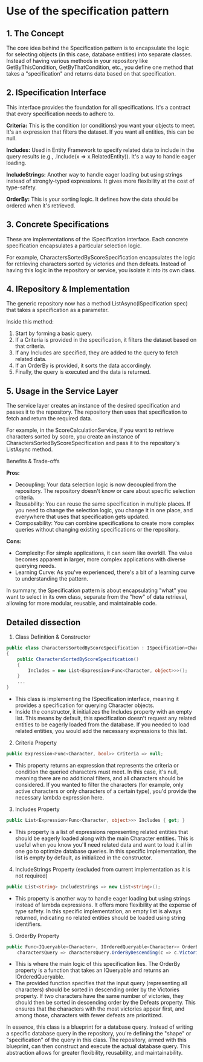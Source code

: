 # Use of the specification pattern

## 1. The Concept
The core idea behind the Specification pattern is to encapsulate the logic for selecting objects (in this case, database entities) into separate classes. Instead of having various methods in your repository like GetByThisCondition, GetByThatCondition, etc., you define one method that takes a "specification" and returns data based on that specification.

## 2. ISpecification Interface
This interface provides the foundation for all specifications. It's a contract that every specification needs to adhere to.

**Criteria:** This is the condition (or conditions) you want your objects to meet. It's an expression that filters the dataset. If you want all entities, this can be null.

**Includes:** Used in Entity Framework to specify related data to include in the query results (e.g., .Include(x => x.RelatedEntity)). It's a way to handle eager loading.

**IncludeStrings:** Another way to handle eager loading but using strings instead of strongly-typed expressions. It gives more flexibility at the cost of type-safety.

**OrderBy:** This is your sorting logic. It defines how the data should be ordered when it's retrieved.

## 3. Concrete Specifications
These are implementations of the ISpecification<T> interface. Each concrete specification encapsulates a particular selection logic.

For example, CharactersSortedByScoreSpecification encapsulates the logic for retrieving characters sorted by victories and then defeats. Instead of having this logic in the repository or service, you isolate it into its own class.

## 4. IRepository & Implementation
The generic repository now has a method ListAsync(ISpecification<T> spec) that takes a specification as a parameter.

Inside this method:

1. Start by forming a basic query.
2. If a Criteria is provided in the specification, it filters the dataset based on that criteria. 
3. If any Includes are specified, they are added to the query to fetch related data. 
4. If an OrderBy is provided, it sorts the data accordingly. 
5. Finally, the query is executed and the data is returned.

## 5. Usage in the Service Layer
The service layer creates an instance of the desired specification and passes it to the repository. The repository then uses that specification to fetch and return the required data.

For example, in the ScoreCalculationService, if you want to retrieve characters sorted by score, you create an instance of CharactersSortedByScoreSpecification and pass it to the repository's ListAsync method.

Benefits & Trade-offs

**Pros:**
- Decoupling: Your data selection logic is now decoupled from the repository. The repository doesn't know or care about specific selection criteria.
- Reusability: You can reuse the same specification in multiple places. If you need to change the selection logic, you change it in one place, and everywhere that uses that specification gets updated.
- Composability: You can combine specifications to create more complex queries without changing existing specifications or the repository.

**Cons:**
- Complexity: For simple applications, it can seem like overkill. The value becomes apparent in larger, more complex applications with diverse querying needs.
- Learning Curve: As you've experienced, there's a bit of a learning curve to understanding the pattern.

In summary, the Specification pattern is about encapsulating "what" you want to select in its own class, separate from the "how" of data retrieval, allowing for more modular, reusable, and maintainable code.


## Detailed dissection

1. Class Definition & Constructor

```csharp
public class CharactersSortedByScoreSpecification : ISpecification<Character>
{
    public CharactersSortedByScoreSpecification() 
    {
        Includes = new List<Expression<Func<Character, object>>>();
    }
    ...
}
```
- This class is implementing the ISpecification<Character> interface, meaning it provides a specification for querying Character objects.
- Inside the constructor, it initializes the Includes property with an empty list. This means by default, this specification doesn't request any related entities to be eagerly loaded from the database. If you needed to load related entities, you would add the necessary expressions to this list.

2. Criteria Property

```csharp
public Expression<Func<Character, bool>> Criteria => null;
```

- This property returns an expression that represents the criteria or condition the queried characters must meet. In this case, it's null, meaning there are no additional filters, and all characters should be considered. If you wanted to filter the characters (for example, only active characters or only characters of a certain type), you'd provide the necessary lambda expression here.

3. Includes Property

```csharp
public List<Expression<Func<Character, object>>> Includes { get; }
```

- This property is a list of expressions representing related entities that should be eagerly loaded along with the main Character entities. This is useful when you know you'll need related data and want to load it all in one go to optimize database queries. In this specific implementation, the list is empty by default, as initialized in the constructor.

4. IncludeStrings Property (excluded from current implementation as it is not required)

```csharp
public List<string> IncludeStrings => new List<string>();
```

- This property is another way to handle eager loading but using strings instead of lambda expressions. It offers more flexibility at the expense of type safety. In this specific implementation, an empty list is always returned, indicating no related entities should be loaded using string identifiers.

5. OrderBy Property

```csharp
public Func<IQueryable<Character>, IOrderedQueryable<Character>> OrderBy => 
    charactersQuery => charactersQuery.OrderByDescending(c => c.Victories).ThenByDescending(c => c.Defeats);
```

- This is where the main logic of this specification lies. The OrderBy property is a function that takes an IQueryable<Character> and returns an IOrderedQueryable<Character>.
- The provided function specifies that the input query (representing all characters) should be sorted in descending order by the Victories property. If two characters have the same number of victories, they should then be sorted in descending order by the Defeats property. This ensures that the characters with the most victories appear first, and among those, characters with fewer defeats are prioritized.

In essence, this class is a blueprint for a database query. Instead of writing a specific database query in the repository, you're defining the "shape" or "specification" of the query in this class. The repository, armed with this blueprint, can then construct and execute the actual database query. This abstraction allows for greater flexibility, reusability, and maintainability.